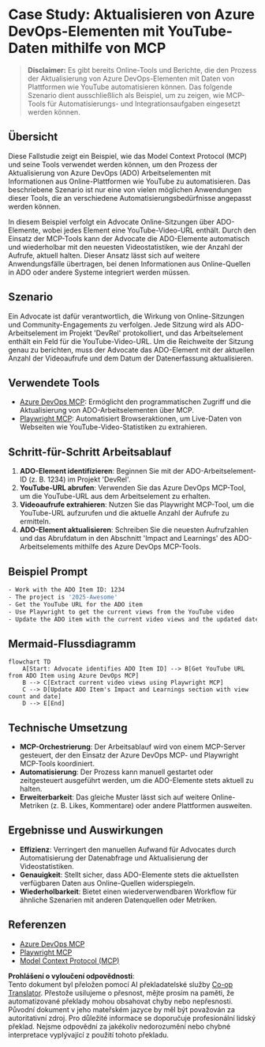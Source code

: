 <!--
CO_OP_TRANSLATOR_METADATA:
{
  "original_hash": "14a2dfbea55ef735660a06bd6bdfe5f3",
  "translation_date": "2025-06-13T21:38:17+00:00",
  "source_file": "09-CaseStudy/UpdateADOItemsFromYT.md",
  "language_code": "cs"
}
-->
# Case Study: Aktualisieren von Azure DevOps-Elementen mit YouTube-Daten mithilfe von MCP

> **Disclaimer:** Es gibt bereits Online-Tools und Berichte, die den Prozess der Aktualisierung von Azure DevOps-Elementen mit Daten von Plattformen wie YouTube automatisieren können. Das folgende Szenario dient ausschließlich als Beispiel, um zu zeigen, wie MCP-Tools für Automatisierungs- und Integrationsaufgaben eingesetzt werden können.

## Übersicht

Diese Fallstudie zeigt ein Beispiel, wie das Model Context Protocol (MCP) und seine Tools verwendet werden können, um den Prozess der Aktualisierung von Azure DevOps (ADO) Arbeitselementen mit Informationen aus Online-Plattformen wie YouTube zu automatisieren. Das beschriebene Szenario ist nur eine von vielen möglichen Anwendungen dieser Tools, die an verschiedene Automatisierungsbedürfnisse angepasst werden können.

In diesem Beispiel verfolgt ein Advocate Online-Sitzungen über ADO-Elemente, wobei jedes Element eine YouTube-Video-URL enthält. Durch den Einsatz der MCP-Tools kann der Advocate die ADO-Elemente automatisch und wiederholbar mit den neuesten Videostatistiken, wie der Anzahl der Aufrufe, aktuell halten. Dieser Ansatz lässt sich auf weitere Anwendungsfälle übertragen, bei denen Informationen aus Online-Quellen in ADO oder andere Systeme integriert werden müssen.

## Szenario

Ein Advocate ist dafür verantwortlich, die Wirkung von Online-Sitzungen und Community-Engagements zu verfolgen. Jede Sitzung wird als ADO-Arbeitselement im Projekt 'DevRel' protokolliert, und das Arbeitselement enthält ein Feld für die YouTube-Video-URL. Um die Reichweite der Sitzung genau zu berichten, muss der Advocate das ADO-Element mit der aktuellen Anzahl der Videoaufrufe und dem Datum der Datenerfassung aktualisieren.

## Verwendete Tools

- [Azure DevOps MCP](https://github.com/microsoft/azure-devops-mcp): Ermöglicht den programmatischen Zugriff und die Aktualisierung von ADO-Arbeitselementen über MCP.
- [Playwright MCP](https://github.com/microsoft/playwright-mcp): Automatisiert Browseraktionen, um Live-Daten von Webseiten wie YouTube-Video-Statistiken zu extrahieren.

## Schritt-für-Schritt Arbeitsablauf

1. **ADO-Element identifizieren**: Beginnen Sie mit der ADO-Arbeitselement-ID (z. B. 1234) im Projekt 'DevRel'.
2. **YouTube-URL abrufen**: Verwenden Sie das Azure DevOps MCP-Tool, um die YouTube-URL aus dem Arbeitselement zu erhalten.
3. **Videoaufrufe extrahieren**: Nutzen Sie das Playwright MCP-Tool, um die YouTube-URL aufzurufen und die aktuelle Anzahl der Aufrufe zu ermitteln.
4. **ADO-Element aktualisieren**: Schreiben Sie die neuesten Aufrufzahlen und das Abrufdatum in den Abschnitt 'Impact and Learnings' des ADO-Arbeitselements mithilfe des Azure DevOps MCP-Tools.

## Beispiel Prompt

```bash
- Work with the ADO Item ID: 1234
- The project is '2025-Awesome'
- Get the YouTube URL for the ADO item
- Use Playwright to get the current views from the YouTube video
- Update the ADO item with the current video views and the updated date of the information
```

## Mermaid-Flussdiagramm

```mermaid
flowchart TD
    A[Start: Advocate identifies ADO Item ID] --> B[Get YouTube URL from ADO Item using Azure DevOps MCP]
    B --> C[Extract current video views using Playwright MCP]
    C --> D[Update ADO Item's Impact and Learnings section with view count and date]
    D --> E[End]
```

## Technische Umsetzung

- **MCP-Orchestrierung**: Der Arbeitsablauf wird von einem MCP-Server gesteuert, der den Einsatz der Azure DevOps MCP- und Playwright MCP-Tools koordiniert.
- **Automatisierung**: Der Prozess kann manuell gestartet oder zeitgesteuert ausgeführt werden, um die ADO-Elemente stets aktuell zu halten.
- **Erweiterbarkeit**: Das gleiche Muster lässt sich auf weitere Online-Metriken (z. B. Likes, Kommentare) oder andere Plattformen ausweiten.

## Ergebnisse und Auswirkungen

- **Effizienz**: Verringert den manuellen Aufwand für Advocates durch Automatisierung der Datenabfrage und Aktualisierung der Videostatistiken.
- **Genauigkeit**: Stellt sicher, dass ADO-Elemente stets die aktuellsten verfügbaren Daten aus Online-Quellen widerspiegeln.
- **Wiederholbarkeit**: Bietet einen wiederverwendbaren Workflow für ähnliche Szenarien mit anderen Datenquellen oder Metriken.

## Referenzen

- [Azure DevOps MCP](https://github.com/microsoft/azure-devops-mcp)
- [Playwright MCP](https://github.com/microsoft/playwright-mcp)
- [Model Context Protocol (MCP)](https://modelcontextprotocol.io/)

**Prohlášení o vyloučení odpovědnosti**:  
Tento dokument byl přeložen pomocí AI překladatelské služby [Co-op Translator](https://github.com/Azure/co-op-translator). Přestože usilujeme o přesnost, mějte prosím na paměti, že automatizované překlady mohou obsahovat chyby nebo nepřesnosti. Původní dokument v jeho mateřském jazyce by měl být považován za autoritativní zdroj. Pro důležité informace se doporučuje profesionální lidský překlad. Nejsme odpovědní za jakékoliv nedorozumění nebo chybné interpretace vyplývající z použití tohoto překladu.